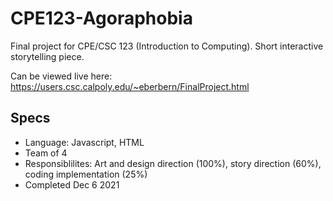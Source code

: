# CPE123-Agoraphobia
Final project for CPE/CSC 123 (Introduction to Computing). Short interactive storytelling piece.

Can be viewed live here: https://users.csc.calpoly.edu/~eberbern/FinalProject.html

## Specs
- Language: Javascript, HTML
- Team of 4
- Responsiblilites: Art and design direction (100%), story direction (60%), coding implementation (25%)
- Completed Dec 6 2021
